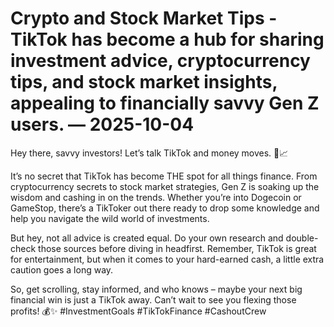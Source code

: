 # Crypto and Stock Market Tips - TikTok has become a hub for sharing investment advice, cryptocurrency tips, and stock market insights, appealing to financially savvy Gen Z users. — 2025-10-04

Hey there, savvy investors! Let’s talk TikTok and money moves. 💸📈

It’s no secret that TikTok has become THE spot for all things finance. From cryptocurrency secrets to stock market strategies, Gen Z is soaking up the wisdom and cashing in on the trends. Whether you’re into Dogecoin or GameStop, there’s a TikToker out there ready to drop some knowledge and help you navigate the wild world of investments.

But hey, not all advice is created equal. Do your own research and double-check those sources before diving in headfirst. Remember, TikTok is great for entertainment, but when it comes to your hard-earned cash, a little extra caution goes a long way.

So, get scrolling, stay informed, and who knows – maybe your next big financial win is just a TikTok away. Can’t wait to see you flexing those profits! 💰✨ #InvestmentGoals #TikTokFinance #CashoutCrew